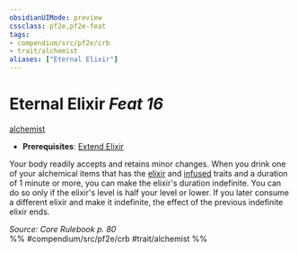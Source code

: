 ```yaml
---
obsidianUIMode: preview
cssclass: pf2e,pf2e-feat
tags:
- compendium/src/pf2e/crb
- trait/alchemist
aliases: ["Eternal Elixir"]
---
```

# Eternal Elixir  *Feat 16*  
[alchemist](/rules/traits/alchemist.md)  

- **Prerequisites**: [Extend Elixir](/compendium/feats/extend-elixir.md)

Your body readily accepts and retains minor changes. When you drink one of your alchemical items that has the [elixir](/rules/traits/elixir.md) and [infused](/rules/traits/infused.md) traits and a duration of 1 minute or more, you can make the elixir's duration indefinite. You can do so only if the elixir's level is half your level or lower. If you later consume a different elixir and make it indefinite, the effect of the previous indefinite elixir ends.

*Source: Core Rulebook p. 80*  
%% #compendium/src/pf2e/crb #trait/alchemist %%